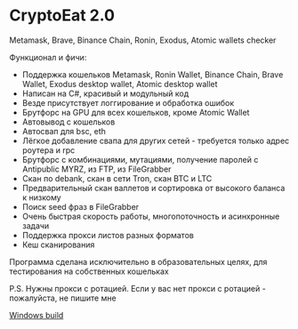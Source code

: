 # CryptoEat 2.0
Metamask, Brave, Binance Chain, Ronin, Exodus, Atomic wallets checker

Функционал и фичи:
- Поддержка кошельков Metamask, Ronin Wallet, Binance Chain, Brave Wallet, Exodus desktop wallet, Atomic desktop wallet
- Написан на C#, красивый и модульный код
- Везде присутствует логгирование и обработка ошибок
- Брутфорс на GPU для всех кошельков, кроме Atomic Wallet
- Автовывод с кошельков
- Автосвап для bsc, eth
- Лёгкое добавление свапа для других сетей - требуется только адрес роутера и rpc
- Брутфорс с комбинациями, мутациями, получение паролей с Antipublic MYRZ, из FTP, из FileGrabber
- Скaн по debank, cкaн в сети Tron, cкaн BTC и LTC
- Предварительный cкaн валлетов и сортировка от высокого баланса к низкому
- Поиск seed фраз в FileGrabber
- Очень быстрая скорость работы, многопоточность и асинхронные задачи
- Поддержка прокси листов разных форматов
- Кеш сканирования

Программа сделана исключительно в образовательных целях, для тестирования на собственных кошельках

P.S. Нужны прокси с ротацией. Если у вас нет прокси с ротацией - пожалуйста, не пишите мне

[Windows build](https://github.com/kzorin52/CryptoEat/actions/workflows/dotnet.yml)
